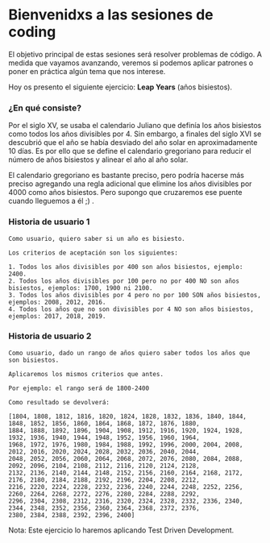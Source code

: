 # Bienvenidxs a las sesiones de coding

El objetivo principal de estas sesiones será resolver problemas de código. A medida que vayamos avanzando, veremos
si podemos aplicar patrones o poner en práctica algún tema que nos interese.

Hoy os presento el siguiente ejercicio: **Leap Years** (años bisiestos).

### ¿En qué consiste?

Por el siglo XV, se usaba el calendario Juliano que definía los años bisiestos como todos los años divisibles por 4.
Sin embargo, a finales del siglo XVI se descubrió que el año se había desviado del año solar en aproximadamente 10 días.
Es por ello que se define el calendario gregoriano para reducir el número de años bisiestos y alinear el año al año solar.

El calendario gregoriano es bastante preciso, pero podría hacerse más preciso agregando una regla adicional
que elimine los años divisibles por 4000 como años bisiestos.
Pero supongo que cruzaremos ese puente cuando lleguemos a él ;) .


### Historia de usuario 1
```
Como usuario, quiero saber si un año es bisiesto.

Los criterios de aceptación son los siguientes:

1. Todos los años divisibles por 400 son años bisiestos, ejemplo: 2400.
2. Todos los años divisibles por 100 pero no por 400 NO son años bisiestos, ejemplos: 1700, 1900 ni 2100.
3. Todos los años divisibles por 4 pero no por 100 SON años bisiestos, ejemplos: 2008, 2012, 2016.
4. Todos los años que no son divisibles por 4 NO son años bisiestos, ejemplos: 2017, 2018, 2019.

```

### Historia de usuario 2
```
Como usuario, dado un rango de años quiero saber todos los años que son bisiestos.

Aplicaremos los mismos criterios que antes.

Por ejemplo: el rango será de 1800-2400

Como resultado se devolverá:

[1804, 1808, 1812, 1816, 1820, 1824, 1828, 1832, 1836, 1840, 1844, 1848, 1852, 1856, 1860, 1864, 1868, 1872, 1876, 1880,
1884, 1888, 1892, 1896, 1904, 1908, 1912, 1916, 1920, 1924, 1928, 1932, 1936, 1940, 1944, 1948, 1952, 1956, 1960, 1964,
1968, 1972, 1976, 1980, 1984, 1988, 1992, 1996, 2000, 2004, 2008, 2012, 2016, 2020, 2024, 2028, 2032, 2036, 2040, 2044,
2048, 2052, 2056, 2060, 2064, 2068, 2072, 2076, 2080, 2084, 2088, 2092, 2096, 2104, 2108, 2112, 2116, 2120, 2124, 2128,
2132, 2136, 2140, 2144, 2148, 2152, 2156, 2160, 2164, 2168, 2172, 2176, 2180, 2184, 2188, 2192, 2196, 2204, 2208, 2212,
2216, 2220, 2224, 2228, 2232, 2236, 2240, 2244, 2248, 2252, 2256, 2260, 2264, 2268, 2272, 2276, 2280, 2284, 2288, 2292,
2296, 2304, 2308, 2312, 2316, 2320, 2324, 2328, 2332, 2336, 2340, 2344, 2348, 2352, 2356, 2360, 2364, 2368, 2372, 2376,
2380, 2384, 2388, 2392, 2396, 2400]

```

Nota: Este ejercicio lo haremos aplicando Test Driven Development.
